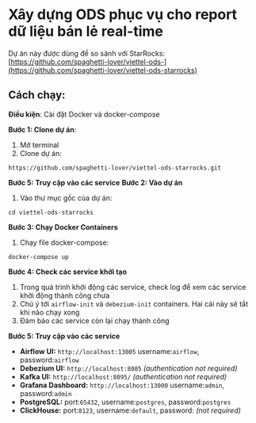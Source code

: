 # Xây dựng ODS phục vụ cho report dữ liệu bán lẻ real-time


Dự án này được dùng để so sánh với StarRocks: [https://github.com/spaghetti-lover/viettel-ods-](https://github.com/spaghetti-lover/viettel-ods-starrocks)
## Cách chạy:
**Điều kiện**: Cài đặt Docker và docker-compose

**Bước 1: Clone dự án**:
1. Mở terminal
2. Clone dự án:
```
https://github.com/spaghetti-lover/viettel-ods-starrocks.git
```
**Bước 5: Truy cập vào các service**
**Bước 2: Vào dự án**
1. Vào thư mục gốc của dự án:
```
cd viettel-ods-starrocks
```

**Bước 3: Chạy Docker Containers**
1. Chạy file docker-compose:
```
docker-compose up
```

**Bước 4: Check các service khởi tạo**
1. Trong quá trình khởi động các service, check log để xem các service khởi động thành công chưa
2. Chú ý tới `airflow-init` và `debezium-init` containers. Hai cái này sẽ tắt khi nào chạy xong
3. Đảm bảo các service còn lại chạy thành công


**Bước 5: Truy cập vào các service**
   - **Airflow UI:** `http://localhost:13005` username:`airflow`, password:`airflow`
   - **Debezium UI:** `http://localhost:8085` _(authentication not required)_
   - **Kafka UI:** `http://localhost:8095/` _(authentication not required)_
   - **Grafana Dashboard:** `http://localhost:13000` username:`admin`, password:`admin`
   - **PostgreSQL:** port:`65432`, username:`postgres`, password:`postgres`
   - **ClickHouse:** port:`8123`, username:`default`, password: _(not required)_

